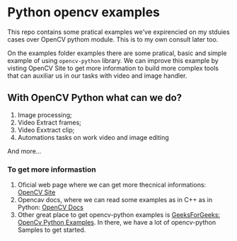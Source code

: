 # Python opencv examples

This repo contains some pratical examples we've expirencied on my 
stduies cases over OpenCV pythom module. This is to my own consult later too.

On the examples folder examples there are some pratical, basic and simple example of using ```opencv-python``` library. We can improve this example by visting OpenCV Site to get more information to build more complex tools that can auxiliar us in our tasks with video and image handler.

## With OpenCV Python what can we do?

1. Image processing;
2. Video Extract frames;
3. Video Exxtract clip;
4. Automations tasks on work video and image editing

And more...

### To get more informastion

1. Oficial web page where we can get more thecnical informations: [OpenCV Site](https://www.opencv.org)
2. Opencav docs, where we can read some examples as in C++ as in Python: [OpenCV Docs](https://docs.opencv.org/4.x/index.html)
3. Other great place to get opencv-python examples is [GeeksForGeeks: OpenCv Python Examples](https://www.geeksforgeeks.org/opencv-python-tutorial/). In there, we have a lot of opencv-python Samples to get started.

